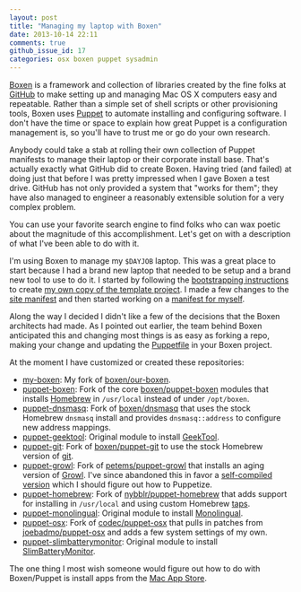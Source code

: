 ```yaml
---
layout: post
title: "Managing my laptop with Boxen"
date: 2013-10-14 22:11
comments: true
github_issue_id: 17
categories: osx boxen puppet sysadmin
---
```


[Boxen][] is a framework and collection of libraries created by the fine folks
at [GitHub][] to make setting up and managing Mac OS X computers easy and
repeatable. Rather than a simple set of shell scripts or other provisioning
tools, Boxen uses [Puppet][] to automate installing and configuring software.
I don't have the time or space to explain how great Puppet is a configuration
management is, so you'll have to trust me or go do your own research.

Anybody could take a stab at rolling their own collection of Puppet manifests
to manage their laptop or their corporate install base. That's actually
exactly what GitHub did to create Boxen. Having tried (and failed) at doing
just that before I was pretty impressed when I gave Boxen a test drive. GitHub
has not only provided a system that "works for them"; they have also managed
to engineer a reasonably extensible solution for a very complex problem.

You can use your favorite search engine to find folks who can wax poetic about
the magnitude of this accomplishment. Let's get on with a description of what
I've been able to do with it.

<!-- more -->

I'm using Boxen to manage my `$DAYJOB` laptop. This was a great place to start
because I had a brand new laptop that needed to be setup and a brand new tool
to use to do it. I started by following the [bootstrapping instructions][] to
create [my own copy of the template project][]. I made a few changes to the
[site manifest][] and then started working on a [manifest for myself][].

Along the way I decided I didn't like a few of the decisions that the Boxen
architects had made. As I pointed out earlier, the team behind Boxen
anticipated this and changing most things is as easy as forking a repo, making
your change and updating the [Puppetfile][] in your Boxen project.

At the moment I have customized or created these repositories:

- [my-boxen](https://github.com/bd808/my-boxen): My fork of [boxen/our-boxen](https://github.com/boxen/our-boxen).
- [puppet-boxen](https://github.com/bd808/puppet-boxen): Fork of the core
  [boxen/puppet-boxen](https://github.com/boxen/puppet-boxen) modules that
  installs [Homebrew](http://brew.sh/) in `/usr/local` instead of under
  `/opt/boxen`.
- [puppet-dnsmasq](https://github.com/bd808/puppet-dnsmasq): Fork of
  [boxen/dnsmasq](https://github.com/boxen/puppet-dnsmasq) that uses the stock
  Homebrew `dnsmasq` install and provides `dnsmasq::address` to configure new
  address mappings.
- [puppet-geektool](https://github.com/bd808/puppet-geektool): Original
  module to install [GeekTool](http://projects.tynsoe.org/en/geektool/).
- [puppet-git](https://github.com/bd808/puppet-git): Fork of
  [boxen/puppet-git](https://github.com/boxen/puppet-git) to use the stock
  Homebrew version of [git](http://git-scm.com/).
- [puppet-growl](https://github.com/bd808/puppet-growl): Fork of
  [petems/puppet-growl](https://github.com/petems/puppet-growl) that installs
  an aging version of [Growl](http://growl.info/). I've since abandoned this
  in favor a [self-compiled version](http://growl.info/documentation/developer/growl-source-install.php) which I should figure out how to Puppetize.
- [puppet-homebrew](https://github.com/bd808/puppet-homebrew): Fork of
  [nybblr/puppet-homebrew](https://github.com/nybblr/puppet-homebrew) that
  adds support for installing in `/usr/local` and using custom Homebrew
  [taps](https://github.com/mxcl/homebrew/wiki/brew-tap).
- [puppet-monolingual](https://github.com/bd808/puppet-monolingual): Original
  module to install [Monolingual](http://monolingual.sourceforge.net/).
- [puppet-osx](https://github.com/bd808/puppet-osx): Fork of
  [codec/puppet-osx](https://github.com/codec/puppet-osx) that pulls in
  patches from [joebadmo/puppet-osx](https://github.com/joebadmo/puppet-osx)
  and adds a few system settings of my own.
- [puppet-slimbatterymonitor](https://github.com/bd808/puppet-slimbatterymonitor): Original module to install [SlimBatteryMonitor](http://www.orange-carb.org/SBM/).

The one thing I most wish someone would figure out how to do with Boxen/Puppet
is install apps from the [Mac App Store](https://www.apple.com/osx/apps/app-store.html).

[Boxen]: https://boxen.github.com/
[GitHub]: https://github.com/
[Puppet]: https://puppetlabs.com/
[bootstrapping instructions]: https://github.com/boxen/our-boxen
[my own copy of the template project]: https://github.com/bd808/my-boxen
[site manifest]: https://github.com/bd808/my-boxen/blob/master/manifests/site.pp
[manifest for myself]: https://github.com/bd808/my-boxen/blob/master/modules/people/manifests/bd808.pp
[Puppetfile]: https://github.com/bd808/my-boxen/blob/master/Puppetfile
